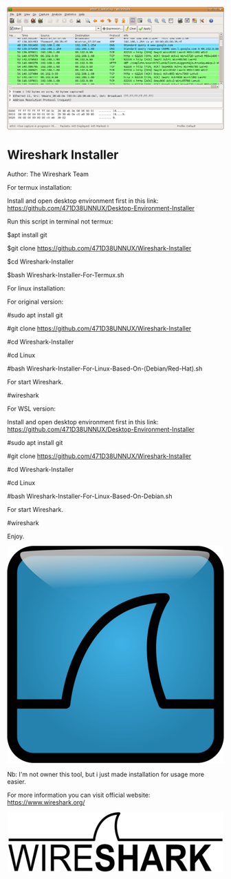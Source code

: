 ![](Wireshark_screenshot.png)

# Wireshark Installer

Author: The Wireshark Team

For termux installation:

Install and open desktop environment first in this link: https://github.com/471D38UNNUX/Desktop-Environment-Installer

Run this script in terminal not termux:

$apt install git

$git clone https://github.com/471D38UNNUX/Wireshark-Installer

$cd Wireshark-Installer

$bash Wireshark-Installer-For-Termux.sh

For linux installation:

For original version:

#sudo apt install git

#git clone https://github.com/471D38UNNUX/Wireshark-Installer

#cd Wireshark-Installer

#cd Linux

#bash Wireshark-Installer-For-Linux-Based-On-(Debian/Red-Hat).sh

For start Wireshark.

#wireshark

For WSL version:

Install and open desktop environment first in this link: https://github.com/471D38UNNUX/Desktop-Environment-Installer

#sudo apt install git

#git clone https://github.com/471D38UNNUX/Wireshark-Installer

#cd Wireshark-Installer

#cd Linux

#bash Wireshark-Installer-For-Linux-Based-On-Debian.sh

For start Wireshark.

#wireshark

Enjoy.

![](1024px-Wireshark_icon.svg.png)

Nb: I'm not owner this tool, but i just made installation for usage more easier.

For more information you can visit official website: https://www.wireshark.org/

![](1280px-Wireshark_Logo.svg.png)
